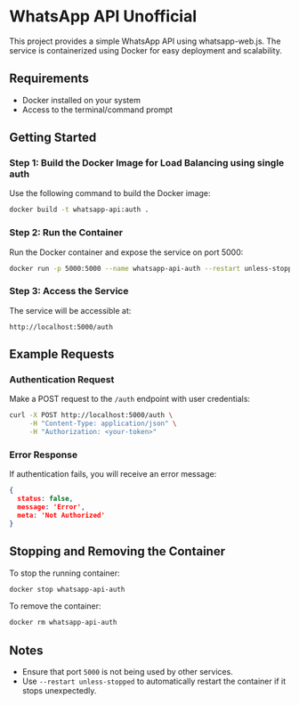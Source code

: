 # WhatsApp API Unofficial

This project provides a simple WhatsApp API using whatsapp-web.js. The service is containerized using Docker for easy deployment and scalability.

## Requirements
- Docker installed on your system
- Access to the terminal/command prompt

## Getting Started

### Step 1: Build the Docker Image for Load Balancing using single auth
Use the following command to build the Docker image:
```bash
docker build -t whatsapp-api:auth .
```

### Step 2: Run the Container
Run the Docker container and expose the service on port 5000:
```bash
docker run -p 5000:5000 --name whatsapp-api-auth --restart unless-stopped whatsapp-api:auth
```

### Step 3: Access the Service
The service will be accessible at:
```
http://localhost:5000/auth
```

## Example Requests

### Authentication Request
Make a POST request to the `/auth` endpoint with user credentials:
```bash
curl -X POST http://localhost:5000/auth \
     -H "Content-Type: application/json" \
     -H "Authorization: <your-token>"
```

### Error Response
If authentication fails, you will receive an error message:
```json
{
  status: false,
  message: 'Error',
  meta: 'Not Authorized'
}
```

## Stopping and Removing the Container
To stop the running container:
```bash
docker stop whatsapp-api-auth
```

To remove the container:
```bash
docker rm whatsapp-api-auth
```

## Notes
- Ensure that port `5000` is not being used by other services.
- Use `--restart unless-stopped` to automatically restart the container if it stops unexpectedly.
